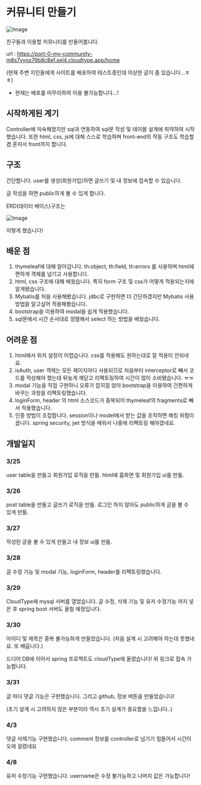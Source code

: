 # 커뮤니티 만들기

![Image](https://github.com/user-attachments/assets/1d9c3636-312b-4d1d-83ce-8404c15a0f04)

친구들과 이용할 커뮤니티를 만들어봅니다.

url : https://port-0-my-community-m8s7vyos76b8c8ef.sel4.cloudtype.app/home

(현재 주변 지인들에게 사이트를 배포하여 테스트중인데 이상한 글이 좀 있습니다...ㅎㅎ)
* 현재는 배포를 마무리하여 이용 불가능합니다...!

## 시작하게된 계기

Controller에 익숙해졌지만 sql과 연동하여 sql문 작성 및 테이블 설계에 취약하여 시작했습니다. 또한 html, css, js에 대해 스스로 학습하며
front-end의 작동 구조도 학습할 겸 혼자서 front까지 합니다.

## 구조

간단합니다. user를 생성(회원가입)하면 글쓰기 및 내 정보에 접속할 수 있습니다. 

글 작성을 하면 public하게 볼 수 있게 합니다. 

ERD(데이터 베이스)구조는 

![Image](https://github.com/user-attachments/assets/86b6935a-0294-4a7f-ad9e-ba022168e77f)

이렇게 했습니다!

## 배운 점

1. thymeleaf에 대해 알아갑니다. th:object, th:field, th:errors 를 사용하며 html에 편하게 객체를 넘기고 사용합니다.
2. html, css 구조에 대해 배웠습니다. 특히 form 구조 및 css가 어떻게 적용되는지에 알게됐습니다.
3. Mybatis를 처음 사용해봤습니다. jdbc로 구현하면 더 간단하겠지만 Mybatis 사용 방법을 알고싶어 적용해봤습니다.
4. bootstrap을 이용하여 modal을 쉽게 적용했습니다.
5. sql문에서 시간 순서대로 정렬해서 select 하는 방법을 배웠습니다.


## 어려운 점

1. html에서 위치 설정이 어렵습니다. css를 적용해도 원하는대로 잘 적용이 안되네요.
2. isAuth, user 객체는 모든 페이지마다 사용되므로 처음부터 interceptor로 빼서 코드를 작성해야 했는데 뒤늦게 깨닫고 리펙토링하여 시간이 많이 소비됐습니다. ㅠㅠ
3. modal 기능을 직접 구현하니 오류가 잡히질 않아 bootstrap을 이용하여 간편하게 바꾸는 과정을 리펙토링했습니다.
4. loginForm, header 의 html 소스코드가 중복되어 thymeleaf의 fragments로 빼서 적용했습니다.
5. 인증 방법이 조잡합니다. session이나 model에서 받는 값을 조작하면 해킹 위험이 큽니다. spring security, jwt 방식을 배워서 나중에 리펙토링 해야겠네요.


## 개발일지

### 3/25

user table을 만들고 회원가입 로직을 만듦. html에 홈화면 및 회원가입 ui를 만듦.

### 3/26

post table을 만들고 글쓰기 로직을 만듦. 로그인 하지 않아도 public하게 글을 볼 수 있게 만듦.

### 3/27

작성된 글을 볼 수 있게 만들고 내 정보 ui를 만듦.

### 3/28

글 수정 기능 및 modal 기능, loginForm, header를 리펙토링했습니다.

### 3/29

CloudType에 mysql 서버를 열었습니다. 글 수정, 삭제 기능 및 유저 수정기능 까지 넣은 후 spring boot 서버도 올릴 예정입니다.

### 3/30

아이디 및 제목은 중복 불가능하게 만들었습니다. (처음 설계 시 고려해야 하는데 못했네요. 또 배웁니다.)

드디어 DB에 이어서 spring 프로젝트도 cloudType에 올렸습니다! 위 링크로 접속 가능합니다.

### 3/31

글 마다 댓글 기능은 구현했습니다. 그리고 github, 정보 버튼을 만들었습니다!

(초기 설계 시 고려하지 않은 부분이라 역시 초기 설계가 중요함을 느낍니다..)

### 4/3 

댓글 삭제기능 구현했습니다. comment 정보를 controller로 넘기기 힘들어서 시간이 오래 걸렸네요

### 4/8

유저 수정기능 구현했습니다. username은 수정 불가능하고 나머지 값은 가능합니다!
